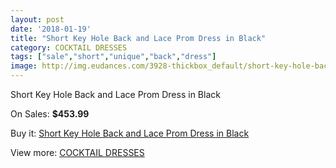 ```yaml
---
layout: post
date: '2018-01-19'
title: "Short Key Hole Back and Lace Prom Dress in Black"
category: COCKTAIL DRESSES
tags: ["sale","short","unique","back","dress"]
image: http://img.eudances.com/3928-thickbox_default/short-key-hole-back-and-lace-prom-dress-in-black.jpg
---
```

Short Key Hole Back and Lace Prom Dress in Black

On Sales: **$453.99**
<a href="https://www.eudances.com/en/cocktail-dresses/1312-short-key-hole-back-and-lace-prom-dress-in-black.html"><amp-img layout="responsive" width="600" height="600" src="//img.eudances.com/3928-thickbox_default/short-key-hole-back-and-lace-prom-dress-in-black.jpg" alt="Short Key Hole Back and Lace Prom Dress in Black 0" /></a>
<a href="https://www.eudances.com/en/cocktail-dresses/1312-short-key-hole-back-and-lace-prom-dress-in-black.html"><amp-img layout="responsive" width="600" height="600" src="//img.eudances.com/3929-thickbox_default/short-key-hole-back-and-lace-prom-dress-in-black.jpg" alt="Short Key Hole Back and Lace Prom Dress in Black 1" /></a>

Buy it: [Short Key Hole Back and Lace Prom Dress in Black](https://www.eudances.com/en/cocktail-dresses/1312-short-key-hole-back-and-lace-prom-dress-in-black.html "Short Key Hole Back and Lace Prom Dress in Black")

View more: [COCKTAIL DRESSES](https://www.eudances.com/en/14-cocktail-dresses "COCKTAIL DRESSES")